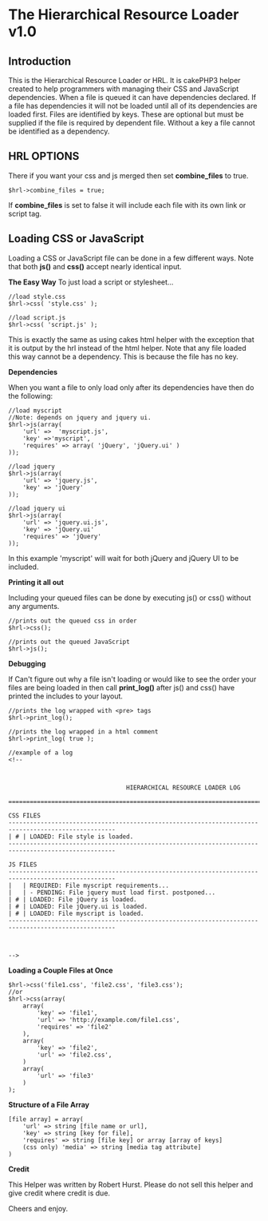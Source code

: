 The Hierarchical Resource Loader v1.0
=====================================
Introduction
------------

This is the Hierarchical Resource Loader or HRL. It is cakePHP3 helper created to help programmers with managing their CSS and JavaScript dependencies. When a file is queued it can have dependencies declared. If a file has dependencies it will not be loaded until all of its dependencies are loaded first. Files are identified by keys. These are optional but must be supplied if the file is required by dependent file. Without a key a file cannot be identified as a dependency.

HRL OPTIONS
-----------
There if you want your css and js merged then set __combine_files__ to true.

	$hrl->combine_files = true;

If __combine_files__ is set to false it will include each file with its own link or script tag.

Loading CSS or JavaScript
-------------------------
Loading a CSS or JavaScript file can be done in a few different ways. Note that both __js()__ and __css()__ accept nearly identical input.

__The Easy Way__
To just load a script or stylesheet...

	//load style.css
	$hrl->css( 'style.css' );
	
	//load script.js
	$hrl->css( 'script.js' );

This is exactly the same as using cakes html helper with the exception that it is output by the hrl instead of the html helper. Note that any file loaded this way cannot be a dependency. This is because the file has no key.

__Dependencies__

When you want a file to only load only after its dependencies have then do the following:

	//load myscript
	//Note: depends on jquery and jquery ui.
	$hrl->js(array(
		'url' =>  'myscript.js',
		'key' =>'myscript',
		'requires' => array( 'jQuery', 'jQuery.ui' )
	));
	
	//load jquery
	$hrl->js(array(
		'url' => 'jquery.js',
		'key' => 'jQuery'
	));

	//load jquery ui
	$hrl->js(array(
		'url' => 'jquery.ui.js',
		'key' => 'jQuery.ui'
		'requires' => 'jQuery'
	));

In this example 'myscript' will wait for both jQuery and jQuery UI to be included.

__Printing it all out__

Including your queued files can be done by executing js() or css() without any arguments.

	//prints out the queued css in order
	$hrl->css();

	//prints out the queued JavaScript
	$hrl->js();

__Debugging__

If Can't figure out why a file isn't loading or would like to see the order your files are being loaded in then call __print_log()__ after js() and css() have printed the includes to your layout.

	//prints the log wrapped with <pre> tags
	$hrl->print_log();
	
	//prints the log wrapped in a html comment
	$hrl->print_log( true );

	//example of a log
	<!--
	
	
	
									 HIERARCHICAL RESOURCE LOADER LOG
	
	====================================================================================================
	
	CSS FILES
	----------------------------------------------------------------------------------------------------
	| # | LOADED: File style is loaded.
	----------------------------------------------------------------------------------------------------
	
	JS FILES
	----------------------------------------------------------------------------------------------------
	|   | REQUIRED: File myscript requirements...
	|   | - PENDING: File jquery must load first. postponed...
	| # | LOADED: File jQuery is loaded.
	| # | LOADED: File jQuery.ui is loaded.
	| # | LOADED: File myscript is loaded.
	----------------------------------------------------------------------------------------------------
	
	
	
	-->

__Loading a Couple Files at Once__

	$hrl->css('file1.css', 'file2.css', 'file3.css');
	//or
	$hrl->css(array(
		array(
			'key' => 'file1',
			'url' => 'http://example.com/file1.css',
			'requires' => 'file2'
		),
		array(
			'key' => 'file2',
			'url' => 'file2.css',
		)
		array(
			'url' => 'file3'
		)
	);

__Structure of a File Array__

	[file array] = array(
		'url' => string [file name or url],
		'key' => string [key for file],
		'requires' => string [file key] or array [array of keys]
		(css only) 'media' => string [media tag attribute]
	)

__Credit__

This Helper was written by Robert Hurst. Please do not sell this helper and give credit where credit is due.

Cheers and enjoy.